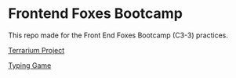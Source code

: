 # Frontend Foxes Bootcamp

This repo made for the Front End Foxes Bootcamp (C3-3) practices.

[Terrarium Project](https://semanuraltintas.github.io/frontend-foxes-bootcamp/terrarium-project/)

[Typing Game](https://semanuraltintas.github.io/frontend-foxes-bootcamp/typing-game/)
